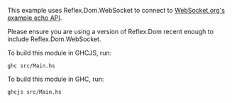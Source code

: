 This example uses Reflex.Dom.WebSocket to connect to [WebSocket.org's example echo API](https://www.websocket.org/echo.html).

Please ensure you are using a version of Reflex.Dom recent enough to include Reflex.Dom.WebSocket.

To build this module in GHCJS, run:
    
    ghc src/Main.hs

To build this module in GHC, run:

    ghcjs src/Main.hs
